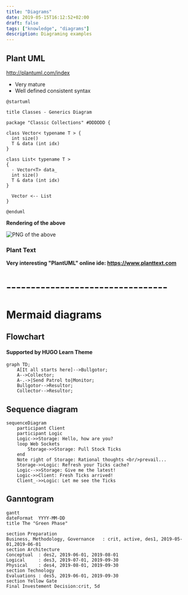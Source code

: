 ```yaml
---
title: "Diagrams"
date: 2019-05-15T16:12:52+02:00
draft: false
tags: ["knowledge", "diagrams"]
description: Diagraming examples
---
```

## Plant UML

http://plantuml.com/index

- Very mature
- Well defined consistent syntax

```
@startuml

title Classes - Generics Diagram

package "Classic Collections" #DDDDDD {

class Vector< typename T > {
  int size()
  T & data (int idx)
}

class List< typename T > 
{
  - Vector<T> data_
  int size()
  T & data (int idx)
}

  Vector <-- List
}

@enduml
```
 **Rendering of the above** 
 
![PNG of the above](https://www.plantuml.com/plantuml/img/ZP2z2eDG38NtFCN1Gh63Ro0YA7JfA5rBk0O9lLx5cq9_wBjNfIwTcYtdo_c6bD5uibllYKpD2ohFCKf4XgC4cTH5rChTn3tHoExAdI1PZzIX6hmNPpg4c61NhuCNaLiupZCQfXps62LmBsXGp1JGO8ZwbFGmBmtsQDaOwH9hUp_GUpESDDfFdnP1jhcROkrU_fFYMqEUPQjx2QcKqCuF-000)

### Plant Text

**Very interesting "PlantUML" online ide: https://www.planttext.com**
# ---------------------------------
# Mermaid diagrams
## Flowchart
#### Supported by HUGO Learn Theme

```mermaid
graph TD;
    A[It all starts here]-->Bullgotor;
    A-->Collector;
	A-.->|Send Patrol to|Monitor;
    Bullgotor-->Resultor;
    Collector-->Resultor;
```

## Sequence diagram

```mermaid
sequenceDiagram
    participant Client
    participant Logic
    Logic->>Storage: Hello, how are you?
    loop Web Sockets
        Storage->>Storage: Pull Stock Ticks
    end
    Note right of Storage: Rational thoughts <br/>prevail...
    Storage->>Logic: Refresh your Ticks cache?
    Logic-->>Storage: Give me the latest!
    Logic->>Client: Fresh Ticks arrived!
	Client_->>Logic: Let me see the Ticks
```

## Ganntogram

```mermaid
gantt
dateFormat  YYYY-MM-DD
title The "Green Phase"

section Preparation
Business, Methodology, Governance	: crit, active, des1, 2019-05-01,2019-06-01
section Architecture
Conceptual	: des2, 2019-06-01, 2019-08-01
Logical 	: des3, 2019-07-01, 2019-09-30
Physical 	: des4, 2019-08-01, 2019-09-30
section Technology
Evaluations	: des5, 2019-06-01, 2019-09-30
section Yellow Gate
Final Investement Decision:crit, 5d

```